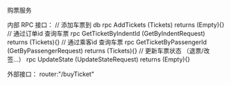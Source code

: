 购票服务

内部 RPC 接口：
// 添加车票到 db 
rpc AddTickets (Tickets) returns (Empty){}
// 通过订单id 查询车票 
rpc GetTicketByIndentId (GetByIndentRequest) returns (Tickets){}
// 通过乘客id 查询车票
rpc GetTicketByPassengerId (GetByPassengerRequest) returns (Tickets){}
// 更新车票状态 （退票/改签...）
rpc UpdateState (UpdateStateRequest) returns (Empty){}

外部接口：
router:"/buyTicket" 
